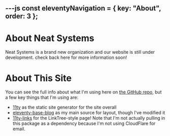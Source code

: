 ---js
const eleventyNavigation = {
	key: "About",
	order: 3
};
---
# About Neat Systems

Neat Systems is a brand new organization and our website is still under development. check back here for more information soon!

# About This Site

You can see the full info about what I'm using here on [the GitHub repo](https://github.com/Neat-Systems/Neat-Systems.github.io), but a few key things that I'm using are:
- [11ty](https://github.com/11ty/eleventy) as the static site generator for the site overall
- [eleventy-base-blog](https://github.com/11ty/eleventy-base-blog) as my main source for layout, though I've modified it
- [11ty-links](https://github.com/BenjaminEHowe/11ty-links/) for the LinkTree-style page! Note that I'm not actually pulling in this package as a dependency because I'm not using CloudFlare for email.